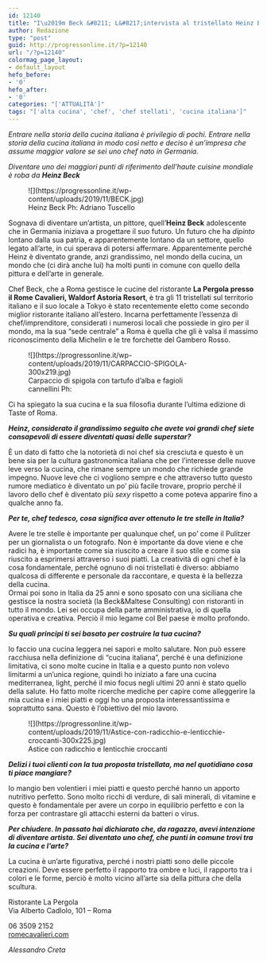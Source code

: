 ```yaml
---
id: 12140
title: "I\u2019m Beck &#8211; L&#8217;intervista al tristellato Heinz Beck"
author: Redazione
type: "post"
guid: http://progressonline.it/?p=12140
url: "/?p=12140"
colormag_page_layout:
- default_layout
hefo_before:
- '0'
hefo_after:
- '0'
categories: "['ATTUALITÀ']"
tags: "['alta cucina', 'chef', 'chef stellati', 'cucina italiana']"
---
```


*Entrare nella storia della cucina italiana è privilegio di pochi. Entrare nella storia della cucina italiana in modo così netto e deciso è un’impresa che assume maggior valore se sei uno chef nato in Germania.*

*Diventare uno dei maggiori punti di riferimento dell’haute cuisine mondiale è roba da **Heinz Beck***

<figure aria-describedby="caption-attachment-12187" class="wp-caption alignleft" id="attachment_12187" style="width: 265px">![](https://progressonline.it/wp-content/uploads/2019/11/BECK.jpg)<figcaption class="wp-caption-text" id="caption-attachment-12187">Heinz Beck  
Ph: Adriano Tuscello</figcaption></figure>

Sognava di diventare un’artista, un pittore, quell’**Heinz Beck** adolescente che in Germania iniziava a progettare il suo futuro. Un futuro che ha *dipinto* lontano dalla sua patria, e apparentemente lontano da un settore, quello legato all’arte, in cui sperava di potersi affermare. Apparentemente perché Heinz è diventato grande, anzi grandissimo, nel mondo della cucina, un mondo che (ci dirà anche lui) ha molti punti in comune con quello della pittura e dell’arte in generale.

Chef Beck, che a Roma gestisce le cucine del ristorante **La Pergola presso il Rome Cavalieri, Waldorf Astoria Resort**, è tra gli 11 tristellati sul territorio italiano e il suo locale a Tokyo è stato recentemente eletto come secondo miglior ristorante italiano all’estero. Incarna perfettamente l’essenza di chef/imprenditore, considerati i numerosi locali che possiede in giro per il mondo, ma la sua “sede centrale” a Roma è quella che gli è valsa il massimo riconoscimento della Michelin e le tre forchette del Gambero Rosso.

<figure aria-describedby="caption-attachment-12188" class="wp-caption alignright" id="attachment_12188" style="width: 350px">![](https://progressonline.it/wp-content/uploads/2019/11/CARPACCIO-SPIGOLA-300x219.jpg)<figcaption class="wp-caption-text" id="caption-attachment-12188">Carpaccio di spigola con tartufo d’alba e fagioli cannellini  
Ph:</figcaption></figure>

Ci ha spiegato la sua cucina e la sua filosofia durante l’ultima edizione di Taste of Roma.

***Heinz, considerato il grandissimo seguito che avete voi grandi chef siete consapevoli di essere diventati quasi delle superstar?***

È un dato di fatto che la notorietà di noi chef sia cresciuta e questo è un bene sia per la cultura gastronomica italiana che per l’interesse delle nuove leve verso la cucina, che rimane sempre un mondo che richiede grande impegno. Nuove leve che ci vogliono sempre e che attraverso tutto questo rumore mediatico è diventato un po’ più facile trovare, proprio perché il lavoro dello chef è diventato più *sexy* rispetto a come poteva apparire fino a qualche anno fa.

***Per te, chef tedesco, cosa significa aver ottenuto le tre stelle in Italia?***

Avere le tre stelle è importante per qualunque chef, un po’ come il Pulitzer per un giornalista o un fotografo. Non è importante da dove viene e che radici ha, è importante come sia riuscito a creare il suo stile e come sia riuscito a esprimersi attraverso i suoi piatti. La creatività di ogni chef è la cosa fondamentale, perché ognuno di noi tristellati è diverso: abbiamo qualcosa di differente e personale da raccontare, e questa è la bellezza della cucina.  
Ormai poi sono in Italia da 25 anni e sono sposato con una siciliana che gestisce la nostra società (la Beck&amp;Maltese Consulting) con ristoranti in tutto il mondo. Lei sei occupa della parte amministrativa, io di quella operativa e creativa. Perciò il mio legame col Bel paese è molto profondo.

***Su quali principi ti sei basato per costruire la tua cucina?***

Io faccio una cucina leggera nei sapori e molto salutare. Non può essere racchiusa nella definizione di “cucina italiana”, perché è una definizione limitativa, ci sono molte cucine in Italia e a questo punto non volevo limitarmi a un’unica regione, quindi ho iniziato a fare una cucina mediterranea, light, perché il mio focus negli ultimi 20 anni è stato quello della salute. Ho fatto molte ricerche mediche per capire come alleggerire la mia cucina e i miei piatti e oggi ho una proposta interessantissima e soprattutto sana. Questo è l’obiettivo del mio lavoro.

<figure aria-describedby="caption-attachment-12141" class="wp-caption alignleft" id="attachment_12141" style="width: 400px">![](https://progressonline.it/wp-content/uploads/2019/11/Astice-con-radicchio-e-lenticchie-croccanti-300x225.jpg)<figcaption class="wp-caption-text" id="caption-attachment-12141">Astice con radicchio e lenticchie croccanti</figcaption></figure>

***Delizi i tuoi clienti con la tua proposta tristellata, ma nel quotidiano cosa ti piace mangiare?***

Io mangio ben volentieri i miei piatti e questo perché hanno un apporto nutritivo perfetto. Sono molto ricchi di verdure, di sali minerali, di vitamine e questo è fondamentale per avere un corpo in equilibrio perfetto e con la forza per contrastare gli attacchi esterni da batteri o virus.

***Per chiudere. In passato hai dichiarato che, da ragazzo, avevi intenzione di diventare artista. Sei diventato uno chef, che punti in comune trovi tra la cucina e l’arte?***

La cucina è un’arte figurativa, perché i nostri piatti sono delle piccole creazioni. Deve essere perfetto il rapporto tra ombre e luci, il rapporto tra i colori e le forme, perciò è molto vicino all’arte sia della pittura che della scultura.

Ristorante La Pergola  
Via Alberto Cadlolo, 101 – Roma

06 3509 2152  
[romecavalieri.com](https://romecavalieri.com)

*Alessandro Creta*